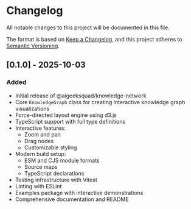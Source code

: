 # Changelog

All notable changes to this project will be documented in this file.

The format is based on [Keep a Changelog](https://keepachangelog.com/en/1.0.0/),
and this project adheres to [Semantic Versioning](https://semver.org/spec/v2.0.0.html).

## [0.1.0] - 2025-10-03

### Added
- Initial release of @aigeeksquad/knowledge-network
- Core `KnowledgeGraph` class for creating interactive knowledge graph visualizations
- Force-directed layout engine using d3.js
- TypeScript support with full type definitions
- Interactive features:
  - Zoom and pan
  - Drag nodes
  - Customizable styling
- Modern build setup:
  - ESM and CJS module formats
  - Source maps
  - TypeScript declarations
- Testing infrastructure with Vitest
- Linting with ESLint
- Examples package with interactive demonstrations
- Comprehensive documentation and README
